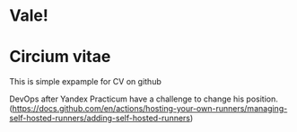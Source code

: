 # Vale!
# Circium vitae
This is simple expample for CV on github

DevOps after Yandex Practicum have a challenge to change his position.
(https://docs.github.com/en/actions/hosting-your-own-runners/managing-self-hosted-runners/adding-self-hosted-runners)
